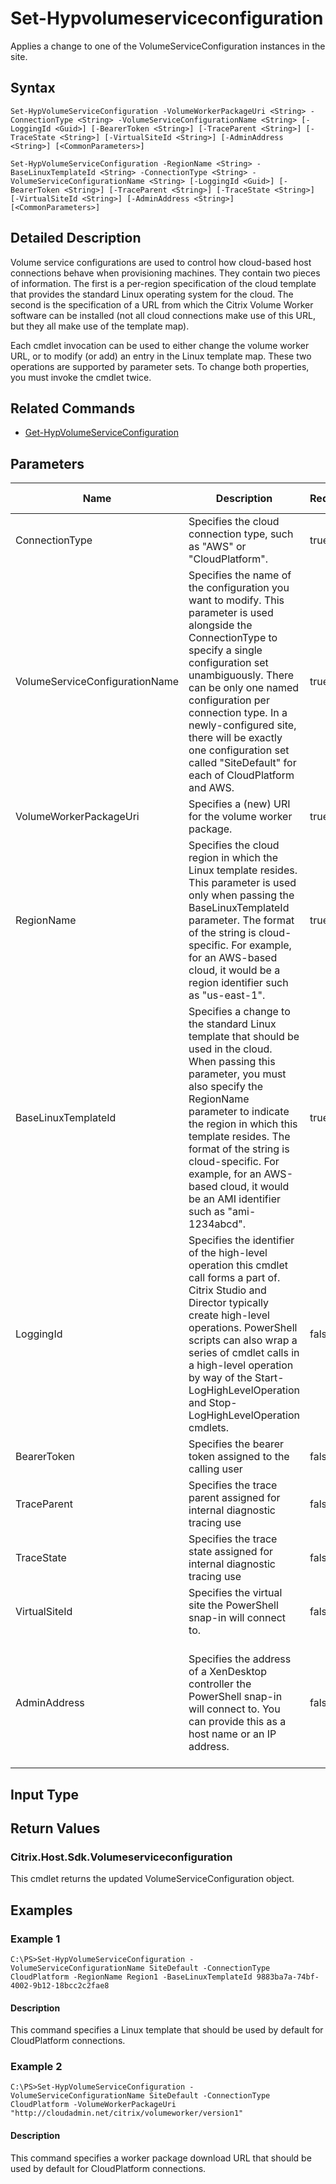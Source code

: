 ﻿
# Set-Hypvolumeserviceconfiguration
Applies a change to one of the VolumeServiceConfiguration instances in the site.
## Syntax

```
Set-HypVolumeServiceConfiguration -VolumeWorkerPackageUri <String> -ConnectionType <String> -VolumeServiceConfigurationName <String> [-LoggingId <Guid>] [-BearerToken <String>] [-TraceParent <String>] [-TraceState <String>] [-VirtualSiteId <String>] [-AdminAddress <String>] [<CommonParameters>]  
  
Set-HypVolumeServiceConfiguration -RegionName <String> -BaseLinuxTemplateId <String> -ConnectionType <String> -VolumeServiceConfigurationName <String> [-LoggingId <Guid>] [-BearerToken <String>] [-TraceParent <String>] [-TraceState <String>] [-VirtualSiteId <String>] [-AdminAddress <String>] [<CommonParameters>]
```

## Detailed Description
Volume service configurations are used to control how cloud-based host connections behave when provisioning machines. They contain two pieces of information. The first is a per-region specification of the cloud template that provides the standard Linux operating system for the cloud. The second is the specification of a URL from which the Citrix Volume Worker software can be installed (not all cloud connections make use of this URL, but they all make use of the template map).

Each cmdlet invocation can be used to either change the volume worker URL, or to modify (or add) an entry in the Linux template map. These two operations are supported by parameter sets. To change both properties, you must invoke the cmdlet twice.


## Related Commands

* [Get-HypVolumeServiceConfiguration](../Get-HypVolumeServiceConfiguration/)
## Parameters
| Name   | Description | Required? | Pipeline Input | Default Value |
| --- | --- | --- | --- | --- |
| ConnectionType | Specifies the cloud connection type, such as "AWS" or "CloudPlatform". | true | false |  |
| VolumeServiceConfigurationName | Specifies the name of the configuration you want to modify. This parameter is used alongside the ConnectionType to specify a single configuration set unambiguously. There can be only one named configuration per connection type. In a newly-configured site, there will be exactly one configuration set called "SiteDefault" for each of CloudPlatform and AWS. | true | false |  |
| VolumeWorkerPackageUri | Specifies a (new) URI for the volume worker package. | true | false |  |
| RegionName | Specifies the cloud region in which the Linux template resides. This parameter is used only when passing the BaseLinuxTemplateId parameter. The format of the string is cloud-specific. For example, for an AWS-based cloud, it would be a region identifier such as "us-east-1". | true | false |  |
| BaseLinuxTemplateId | Specifies a change to the standard Linux template that should be used in the cloud. When passing this parameter, you must also specify the RegionName parameter to indicate the region in which this template resides. The format of the string is cloud-specific. For example, for an AWS-based cloud, it would be an AMI identifier such as "ami-1234abcd". | true | false |  |
| LoggingId | Specifies the identifier of the high-level operation this cmdlet call forms a part of. Citrix Studio and Director typically create high-level operations. PowerShell scripts can also wrap a series of cmdlet calls in a high-level operation by way of the Start-LogHighLevelOperation and Stop-LogHighLevelOperation cmdlets. | false | false |  |
| BearerToken | Specifies the bearer token assigned to the calling user | false | false |  |
| TraceParent | Specifies the trace parent assigned for internal diagnostic tracing use | false | false |  |
| TraceState | Specifies the trace state assigned for internal diagnostic tracing use | false | false |  |
| VirtualSiteId | Specifies the virtual site the PowerShell snap-in will connect to. | false | false |  |
| AdminAddress | Specifies the address of a XenDesktop controller the PowerShell snap-in will connect to. You can provide this as a host name or an IP address. | false | false | Localhost. Once a value is provided by any cmdlet, this value becomes the default. |

## Input Type

### 

## Return Values

### Citrix.Host.Sdk.Volumeserviceconfiguration
This cmdlet returns the updated VolumeServiceConfiguration object.
## Examples

### Example 1

```
C:\PS>Set-HypVolumeServiceConfiguration -VolumeServiceConfigurationName SiteDefault -ConnectionType CloudPlatform -RegionName Region1 -BaseLinuxTemplateId 9883ba7a-74bf-4002-9b12-18bcc2c2fae8
```

#### Description
This command specifies a Linux template that should be used by default for CloudPlatform connections.
### Example 2

```
C:\PS>Set-HypVolumeServiceConfiguration -VolumeServiceConfigurationName SiteDefault -ConnectionType CloudPlatform -VolumeWorkerPackageUri "http://cloudadmin.net/citrix/volumeworker/version1"
```

#### Description
This command specifies a worker package download URL that should be used by default for CloudPlatform connections.
